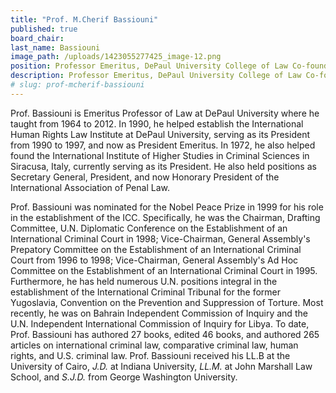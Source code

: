 ```yaml
---
title: "Prof. M.Cherif Bassiouni"
published: true
board_chair:
last_name: Bassiouni
image_path: /uploads/1423055277425_image-12.png
position: Professor Emeritus, DePaul University College of Law Co-founder, International Institute of Higher Studies in Criminal Sciences
description: Professor Emeritus, DePaul University College of Law Co-founder, International Institute of Higher Studies in Criminal Sciences
# slug: prof-mcherif-bassiouni
---
```


Prof. Bassiouni is Emeritus Professor of Law at DePaul University where he taught from 1964 to 2012. In 1990, he helped establish the International Human Rights Law Institute at DePaul University, serving as its President from 1990 to 1997, and now as President Emeritus. In 1972, he also helped found the International Institute of Higher Studies in Criminal Sciences in Siracusa, Italy, currently serving as its President. He also held positions as Secretary General, President, and now Honorary President of the International Association of Penal Law.

Prof. Bassiouni was nominated for the Nobel Peace Prize in 1999 for his role in the establishment of the ICC. Specifically, he was the Chairman, Drafting Committee, U.N. Diplomatic Conference on the Establishment of an International Criminal Court in 1998; Vice-Chairman, General Assembly's Prepatory Committee on the Establishment of an International Criminal Court from 1996 to 1998; Vice-Chairman, General Assembly's Ad Hoc Committee on the Establishment of an International Criminal Court in 1995. Furthermore, he has held numerous U.N. positions integral in the establishment of the International Criminal Tribunal for the former Yugoslavia, Convention on the Prevention and Suppression of Torture. Most recently, he was on Bahrain Independent Commission of Inquiry and the U.N. Independent International Commission of Inquiry for Libya. To date, Prof. Bassiouni has authored 27 books, edited 46 books, and authored 265 articles on international criminal law, comparative criminal law, human rights, and U.S. criminal law. Prof. Bassiouni received his LL.B at the University of Cairo, _J.D._ at Indiana University, _LL.M._ at John Marshall Law School, and _S.J.D._ from George Washington University.

